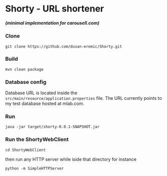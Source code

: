 # Shorty - URL shortener
##### (minimal implementation for carousell.com)
  
### Clone
`git clone https://github.com/dusan-eremic/Shorty.git`

### Build
`mvn clean package`

### Database config 
Database URL is located inside the `src/main/resource/application.properties` file. The URL currently points to my test database hosted at mlab.com.
  
### Run
`java -jar target/shorty-0.0.1-SNAPSHOT.jar`

### Run the ShortyWebClient
`cd ShortyWebClient`

then run any HTTP server while iside that directory for instance

`python -m SimpleHTTPServer`
